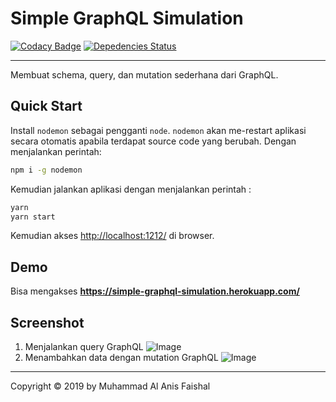 # Simple GraphQL Simulation

[![Codacy Badge](https://api.codacy.com/project/badge/Grade/f803123929984f3c9657ce1221a34dd4)](https://app.codacy.com/app/maafaishal/simple-graphql-simulation?utm_source=github.com&utm_medium=referral&utm_content=maafaishal/simple-graphql-simulation&utm_campaign=Badge_Grade_Dashboard)
[![Depedencies Status](https://david-dm.org/maafaishal/simple-graphql-simulation.svg)](https://david-dm.org/maafaishal/simple-graphql-simulation)

***

Membuat schema, query, dan mutation sederhana dari GraphQL.

## Quick Start

Install `nodemon` sebagai pengganti `node`. `nodemon` akan me-restart aplikasi secara otomatis apabila terdapat source code yang berubah. Dengan menjalankan perintah:

``` bash
npm i -g nodemon
```

Kemudian jalankan aplikasi dengan menjalankan perintah :

``` bash
yarn
yarn start
```
Kemudian akses <http://localhost:1212/> di browser.

## Demo

Bisa mengakses **<https://simple-graphql-simulation.herokuapp.com/>**

## Screenshot

1. Menjalankan query GraphQL
![Image](https://i.ibb.co/BP6D2Hs/Screen-Shot-2019-04-13-at-11-51-55.png)
2. Menambahkan data dengan mutation GraphQL
![Image](https://i.ibb.co/M8yLYwd/Screen-Shot-2019-04-13-at-11-51-35.png)
***

Copyright © 2019 by Muhammad Al Anis Faishal